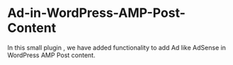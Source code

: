 # Ad-in-WordPress-AMP-Post-Content
In this small plugin , we have added functionality  to add Ad like AdSense in WordPress AMP Post content.
